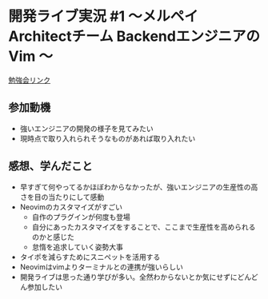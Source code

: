 # 開発ライブ実況 #1 〜メルペイ Architectチーム Backendエンジニアの Vim 〜
[勉強会リンク](https://mercari.connpass.com/event/181012/)

## 参加動機
- 強いエンジニアの開発の様子を見てみたい
- 現時点で取り入れられそうなものがあれば取り入れたい

## 感想、学んだこと
- 早すぎて何やってるかほぼわからなかったが、強いエンジニアの生産性の高さを目の当たりにして感動
- Neovimのカスタマイズがすごい
  - 自作のプラグインが何度も登場
  - 自分にあったカスタマイズをすることで、ここまで生産性を高められるのかと感じた
  - 怠惰を追求していく姿勢大事
- タイポを減らすためにスニペットを活用する
- Neovimはvimよりターミナルとの連携が強いらしい
- 開発ライブは思った通り学びが多い。全然わからないとか気にせずにどんどん参加したい
